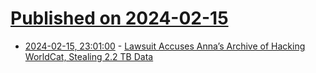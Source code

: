 # [Published on 2024-02-15](index.md)

* [2024-02-15, 23:01:00](https://soylentnews.org/article.pl?sid=24/02/15/0153258&from=rss) - [Lawsuit Accuses Anna’s Archive of Hacking WorldCat, Stealing 2.2 TB Data](https://soylentnews.org/article.pl?sid=24/02/15/0153258&from=rss)
